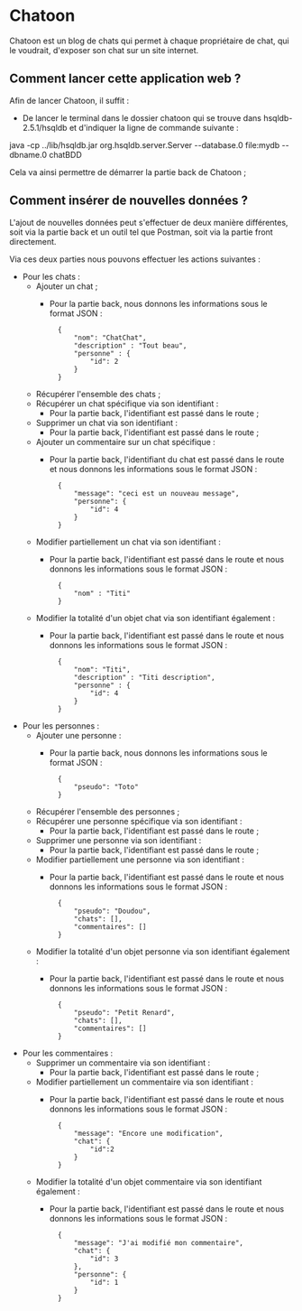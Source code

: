 # Chatoon
Chatoon est un blog de chats qui permet à chaque propriétaire de chat, qui le voudrait, d'exposer son chat sur un site internet.


## Comment lancer cette application web ?

Afin de lancer Chatoon, il suffit :

- De lancer le terminal dans le dossier chatoon qui se trouve dans hsqldb-2.5.1/hsqldb et d'indiquer la ligne de commande suivante : 

java -cp ../lib/hsqldb.jar org.hsqldb.server.Server --database.0 file:mydb --dbname.0 chatBDD

Cela va ainsi permettre de démarrer la partie back de Chatoon ;


## Comment insérer de nouvelles données ?

L'ajout de nouvelles données peut s'effectuer de deux manière différentes, soit via la partie back et un outil tel que Postman, soit via la partie front directement.

Via ces deux parties nous pouvons effectuer les actions suivantes :
- Pour les chats :
    - Ajouter un chat ;
        - Pour la partie back, nous donnons les informations sous le format JSON :

                {
                    "nom": "ChatChat",
                    "description" : "Tout beau",
                    "personne" : {
                        "id": 2
                    }
                }

    - Récupérer l'ensemble des chats ;
    - Récupérer un chat spécifique via son identifiant :
        - Pour la partie back, l'identifiant est passé dans le route ;
    - Supprimer un chat via son identifiant :
        - Pour la partie back, l'identifiant est passé dans le route ;
    - Ajouter un commentaire sur un chat spécifique :
        - Pour la partie back, l'identifiant  du chat est passé dans le route et nous donnons les informations sous le format JSON :
            
                {
                    "message": "ceci est un nouveau message",
                    "personne": {
                        "id": 4
                    }
                }

    - Modifier partiellement un chat via son identifiant :
        - Pour la partie back, l'identifiant est passé dans le route et nous donnons les informations sous le format JSON :

                {
                    "nom" : "Titi"
                }

    - Modifier la totalité d'un objet chat via son identifiant également :
        - Pour la partie back, l'identifiant est passé dans le route et nous donnons les informations sous le format JSON :

                {
                    "nom": "Titi",
                    "description" : "Titi description",
                    "personne" : {
                        "id": 4
                    }
                }


- Pour les personnes :
    - Ajouter une personne :
        - Pour la partie back, nous donnons les informations sous le format JSON :
                
                {
                    "pseudo": "Toto"
                }

    - Récupérer l'ensemble des personnes ;
    - Récupérer une personne spécifique via son identifiant :
        - Pour la partie back, l'identifiant est passé dans le route ;
    - Supprimer une personne via son identifiant :
        - Pour la partie back, l'identifiant est passé dans le route ;
    - Modifier partiellement une personne via son identifiant :
        - Pour la partie back, l'identifiant est passé dans le route et nous donnons les informations sous le format JSON :

                {
                    "pseudo": "Doudou",
                    "chats": [],
                    "commentaires": []
                }

    - Modifier la totalité d'un objet personne via son identifiant également :
        - Pour la partie back, l'identifiant est passé dans le route et nous donnons les informations sous le format JSON :

                {
                    "pseudo": "Petit Renard",
                    "chats": [],
                    "commentaires": []
                }


- Pour les commentaires :
    - Supprimer un commentaire via son identifiant :
        - Pour la partie back, l'identifiant est passé dans le route ;
    - Modifier partiellement un commentaire via son identifiant :
        - Pour la partie back, l'identifiant est passé dans le route et nous donnons les informations sous le format JSON :
          
                {
                    "message": "Encore une modification",
                    "chat": {
                        "id":2
                    }
                }               
    - Modifier la totalité d'un objet commentaire via son identifiant également :
        - Pour la partie back, l'identifiant est passé dans le route et nous donnons les informations sous le format JSON :

                {
                    "message": "J'ai modifié mon commentaire",
                    "chat": {
                        "id": 3
                    },
                    "personne": {
                        "id": 1
                    }
                }